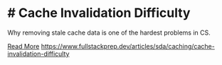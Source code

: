 # # Cache Invalidation Difficulty

Why removing stale cache data is one of the hardest problems in CS.

[Read More](https://www.fullstackprep.dev/articles/sda/caching/cache-invalidation-difficulty) https://www.fullstackprep.dev/articles/sda/caching/cache-invalidation-difficulty